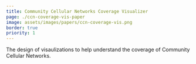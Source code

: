 ```yaml
---
title: Community Cellular Networks Coverage Visualizer
page: ./ccn-coverage-vis-paper
image: assets/images/papers/ccn-coverage-vis.png
border: true
priority: 1
---
```

The design of visaulizations to help understand the coverage of Community Cellular Networks.